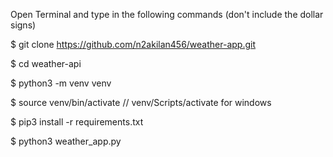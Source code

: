 Open Terminal and type in the following commands (don't include the dollar signs)

$ git clone https://github.com/n2akilan456/weather-app.git

$ cd weather-api

$ python3 -m venv venv

$ source venv/bin/activate // venv/Scripts/activate for windows

$ pip3 install -r requirements.txt

$ python3 weather_app.py

